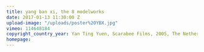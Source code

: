 ```yaml
---
title: yang ban xi, the 8 modelworks
date: 2017-01-13 11:30:00 Z
upload-image: "/uploads/poster%20YBX.jpg"
vimeo: 114648184
copyright_country_year: Yan Ting Yuen, Scarabee Films, 2005, The Netherlands
homepage: 
---
```



